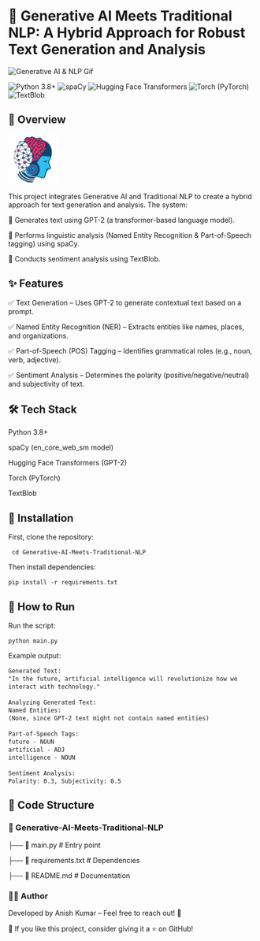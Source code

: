 # 🌟 Generative AI Meets Traditional NLP: A Hybrid Approach for Robust Text Generation and Analysis
![Generative AI & NLP Gif](https://github.com/Anish202020/Generative-AI-Meets-Traditional-NLP-A-Hybrid-Approach-for-Robust-Text-Generation-and-Analysis/blob/main/Images/Gif.gif)

![Python 3.8+](https://img.shields.io/badge/Python-3.8%2B-blue?style=for-the-badge&logo=python&logoColor=white)
![spaCy](https://img.shields.io/badge/spaCy-en_core_web_sm-green?style=for-the-badge&logo=spaCy&logoColor=white)
![Hugging Face Transformers](https://img.shields.io/badge/Hugging%20Face-Transformers-FF6F20?style=for-the-badge&logo=Huggingface&logoColor=white)
![Torch (PyTorch)](https://img.shields.io/badge/Torch-PyTorch-EE4C2C?style=for-the-badge&logo=pytorch&logoColor=white)
![TextBlob](https://img.shields.io/badge/TextBlob-000000?style=for-the-badge&logo=python&logoColor=white)


## 🚀 Overview

<img src="https://github.com/Anish202020/Generative-AI-Meets-Traditional-NLP-A-Hybrid-Approach-for-Robust-Text-Generation-and-Analysis/blob/main/Images/logo2.png" width="100" alt="accessibility text">

This project integrates Generative AI and Traditional NLP to create a hybrid approach for text generation and analysis. The system:

📌 Generates text using GPT-2 (a transformer-based language model).

📌 Performs linguistic analysis (Named Entity Recognition & Part-of-Speech tagging) using spaCy.

📌 Conducts sentiment analysis using TextBlob.

## ✨ Features

✅ Text Generation – Uses GPT-2 to generate contextual text based on a prompt.

✅ Named Entity Recognition (NER) – Extracts entities like names, places, and organizations.

✅ Part-of-Speech (POS) Tagging – Identifies grammatical roles (e.g., noun, verb, adjective).

✅ Sentiment Analysis – Determines the polarity (positive/negative/neutral) and subjectivity of text.

## 🛠️ Tech Stack

Python 3.8+

spaCy (en_core_web_sm model)

Hugging Face Transformers (GPT-2)

Torch (PyTorch)

TextBlob

## 📂 Installation

First, clone the repository:

``` git clone https://github.com/Anish202020/Generative-AI-Meets-Traditional-NLP.git
 cd Generative-AI-Meets-Traditional-NLP
```

Then install dependencies:
```
pip install -r requirements.txt
```
## 🚀 How to Run

Run the script:
```
python main.py
```
Example output:
```
Generated Text:
"In the future, artificial intelligence will revolutionize how we interact with technology."

Analyzing Generated Text:
Named Entities:
(None, since GPT-2 text might not contain named entities)

Part-of-Speech Tags:
future - NOUN
artificial - ADJ
intelligence - NOUN

Sentiment Analysis:
Polarity: 0.3, Subjectivity: 0.5
```
## 📌 Code Structure

### 📂 Generative-AI-Meets-Traditional-NLP

 ├── 📜 main.py  # Entry point

 ├── 📜 requirements.txt  # Dependencies
 
 ├── 📜 README.md  # Documentation




### 👨‍💻 Author

Developed by Anish Kumar – Feel free to reach out! 🚀

🌟 If you like this project, consider giving it a ⭐ on GitHub!
